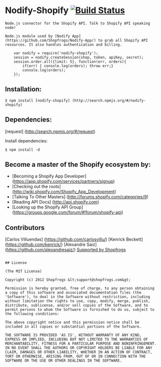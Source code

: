 # Nodify-Shopify  [![Build Status](https://secure.travis-ci.org/Shopfrogs/Nodify.png?branch=master)](http://travis-ci.org/Shopfrogs/Nodify)

	Node.js connector for the Shopify API. Talk to Shopify API speaking node!

	Node.js module used by [Nodify App] (https://github.com/Shopfrogs/Nodify-App/) to grab all Shopify API resources. It also handles authentication and billing.

		var nodify = require('nodify-shopify');
		session = nodify.createSession(shop, token, apiKey, secret);
		session.order.all({limit: 5}, function(err, orders){
			if(err) { console.log(orders); throw err;}
			console.log(orders);
		});

## Installation:

    $ npm install [nodify-shopify] (http://search.npmjs.org/#/nodify-shopify)

## Dependencies:

[request] (http://search.npmjs.org/#/request)

Install dependencies:

    $ npm install -d

## Become a master of the Shopify ecosystem by: 

* [Becoming a Shopify App Developer] (https://app.shopify.com/services/partners/signup)
* [Checking out the roots] (http://wiki.shopify.com/Shopify_App_Development) 
* [Talking To Other Masters] (http://forums.shopify.com/categories/9) 
* [Reading API Docs] (http://api.shopify.com) 
* [Looking up the Shopify API Group] (https://groups.google.com/forum/#!forum/shopify-api) 


## Contributors
[Carlos Villuendas] (https://github.com/carlosvillu/)
[Kenrick Beckett] (https://github.com/kenrick/)
[Alexandre Saiz] (https://github.com/alexandresaiz/)
[Supported by Shopfrogs](http://www.shopfrogs.com/shopify/)


```

## License 

(The MIT License)

Copyright (c) 2012 Shopfrogs &lt;support@shopfrogs.com&gt;

Permission is hereby granted, free of charge, to any person obtaining
a copy of this software and associated documentation files (the
'Software'), to deal in the Software without restriction, including
without limitation the rights to use, copy, modify, merge, publish,
distribute, sublicense, and/or sell copies of the Software, and to
permit persons to whom the Software is furnished to do so, subject to
the following conditions:

The above copyright notice and this permission notice shall be
included in all copies or substantial portions of the Software.

THE SOFTWARE IS PROVIDED 'AS IS', WITHOUT WARRANTY OF ANY KIND,
EXPRESS OR IMPLIED, INCLUDING BUT NOT LIMITED TO THE WARRANTIES OF
MERCHANTABILITY, FITNESS FOR A PARTICULAR PURPOSE AND NONINFRINGEMENT.
IN NO EVENT SHALL THE AUTHORS OR COPYRIGHT HOLDERS BE LIABLE FOR ANY
CLAIM, DAMAGES OR OTHER LIABILITY, WHETHER IN AN ACTION OF CONTRACT,
TORT OR OTHERWISE, ARISING FROM, OUT OF OR IN CONNECTION WITH THE
SOFTWARE OR THE USE OR OTHER DEALINGS IN THE SOFTWARE.
